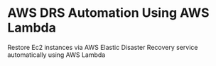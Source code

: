 # AWS DRS Automation Using AWS Lambda
Restore Ec2 instances via AWS Elastic Disaster Recovery service automatically using AWS Lambda
